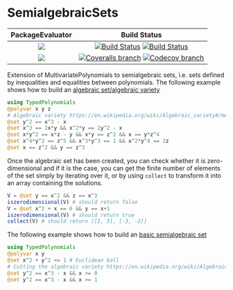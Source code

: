 # SemialgebraicSets

| **PackageEvaluator** | **Build Status** |
|:--------------------:|:----------------:|
| [![][pkg-0.6-img]][pkg-0.6-url] | [![Build Status][build-img]][build-url] [![Build Status][winbuild-img]][winbuild-url] |
| [![][pkg-0.7-img]][pkg-0.7-url] | [![Coveralls branch][coveralls-img]][coveralls-url] [![Codecov branch][codecov-img]][codecov-url] |

Extension of MultivariatePolynomials to semialgebraic sets, i.e. sets defined by inequalities and equalities between polynomials.
The following example shows how to build an [algebraic set/algebraic variety](https://en.wikipedia.org/wiki/Algebraic_variety)
```julia
using TypedPolynomials
@polyvar x y z
# Algebraic variety https://en.wikipedia.org/wiki/Algebraic_variety#/media/File:Elliptic_curve2.png
@set y^2 == x^3 - x
@set x^3 == 2x*y && x^2*y == 2y^2 - x
@set x*y^2 == x*z - y && x*y == z^2 && x == y*z^4
@set x^4*y^2 == z^5 && x^3*y^3 == 1 && x^2*y^4 == 2z
@set x == z^2 && y == z^3
```

Once the algebraic set has been created, you can check whether it is zero-dimensional and if it is the case, you can get the finite number of elements of the set simply by iterating over it, or by using `collect` to transform it into an array containing the solutions.
```julia
V = @set y == x^2 && z == x^3
iszerodimensional(V) # should return false
V = @set x^2 + x == 6 && y == x+1
iszerodimensional(V) # should return true
collect(V) # should return [[2, 3], [-3, -2]]
```

The following example shows how to build an [basic semialgebraic set](http://www.mit.edu/~parrilo/cdc03_workshop/10_positivstellensatz_2003_12_07_02_screen.pdf)
```julia
using TypedPolynomials
@polyvar x y
@set x^2 + y^2 <= 1 # Euclidean ball
# Cutting the algebraic variety https://en.wikipedia.org/wiki/Algebraic_variety#/media/File:Elliptic_curve2.png
@set y^2 == x^3 - x && x <= 0
@set y^2 == x^3 - x && x >= 1
```

[pkg-0.6-img]: http://pkg.julialang.org/badges/SemialgebraicSets_0.6.svg
[pkg-0.6-url]: http://pkg.julialang.org/?pkg=SemialgebraicSets
[pkg-0.7-img]: http://pkg.julialang.org/badges/SemialgebraicSets_0.7.svg
[pkg-0.7-url]: http://pkg.julialang.org/?pkg=SemialgebraicSets

[build-img]: https://travis-ci.org/blegat/SemialgebraicSets.jl.svg?branch=master
[build-url]: https://travis-ci.org/blegat/SemialgebraicSets.jl
[winbuild-img]: https://ci.appveyor.com/api/projects/status/ndyfs82ciou9rmf4/branch/master?svg=true
[winbuild-url]: https://ci.appveyor.com/project/blegat/semialgebraicsets-jl-7se5w/branch/master
[coveralls-img]: https://coveralls.io/repos/github/blegat/SemialgebraicSets.jl/badge.svg?branch=master
[coveralls-url]: https://coveralls.io/github/blegat/SemialgebraicSets.jl?branch=master
[codecov-img]: http://codecov.io/github/blegat/SemialgebraicSets.jl/coverage.svg?branch=master
[codecov-url]: http://codecov.io/github/blegat/SemialgebraicSets.jl?branch=master
